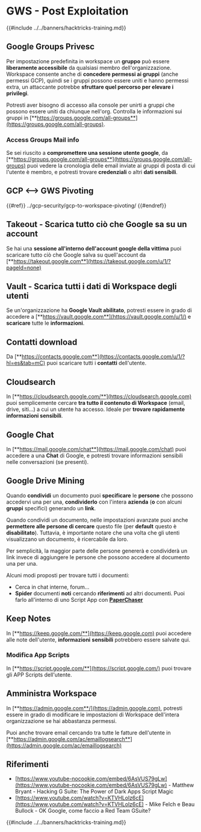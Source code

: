 # GWS - Post Exploitation

{{#include ../../banners/hacktricks-training.md}}

## Google Groups Privesc

Per impostazione predefinita in workspace un **gruppo** può essere **liberamente accessibile** da qualsiasi membro dell'organizzazione.\
Workspace consente anche di **concedere permessi ai gruppi** (anche permessi GCP), quindi se i gruppi possono essere uniti e hanno permessi extra, un attaccante potrebbe **sfruttare quel percorso per elevare i privilegi**.

Potresti aver bisogno di accesso alla console per unirti a gruppi che possono essere uniti da chiunque nell'org. Controlla le informazioni sui gruppi in [**https://groups.google.com/all-groups**](https://groups.google.com/all-groups).

### Access Groups Mail info

Se sei riuscito a **compromettere una sessione utente google**, da [**https://groups.google.com/all-groups**](https://groups.google.com/all-groups) puoi vedere la cronologia delle email inviate ai gruppi di posta di cui l'utente è membro, e potresti trovare **credenziali** o altri **dati sensibili**.

## GCP <--> GWS Pivoting

{{#ref}}
../gcp-security/gcp-to-workspace-pivoting/
{{#endref}}

## Takeout - Scarica tutto ciò che Google sa su un account

Se hai una **sessione all'interno dell'account google della vittima** puoi scaricare tutto ciò che Google salva su quell'account da [**https://takeout.google.com**](https://takeout.google.com/u/1/?pageId=none)

## Vault - Scarica tutti i dati di Workspace degli utenti

Se un'organizzazione ha **Google Vault abilitato**, potresti essere in grado di accedere a [**https://vault.google.com**](https://vault.google.com/u/1/) e **scaricare** tutte le **informazioni**.

## Contatti download

Da [**https://contacts.google.com**](https://contacts.google.com/u/1/?hl=es&tab=mC) puoi scaricare tutti i **contatti** dell'utente.

## Cloudsearch

In [**https://cloudsearch.google.com/**](https://cloudsearch.google.com) puoi semplicemente cercare **tra tutto il contenuto di Workspace** (email, drive, siti...) a cui un utente ha accesso. Ideale per **trovare rapidamente informazioni sensibili**.

## Google Chat

In [**https://mail.google.com/chat**](https://mail.google.com/chat) puoi accedere a una **Chat** di Google, e potresti trovare informazioni sensibili nelle conversazioni (se presenti).

## Google Drive Mining

Quando **condividi** un documento puoi **specificare** le **persone** che possono accedervi una per una, **condividerlo** con l'intera **azienda** (**o** con alcuni **gruppi** specifici) generando un **link**.

Quando condividi un documento, nelle impostazioni avanzate puoi anche **permettere alle persone di cercare** questo file (per **default** questo è **disabilitato**). Tuttavia, è importante notare che una volta che gli utenti visualizzano un documento, è ricercabile da loro.

Per semplicità, la maggior parte delle persone genererà e condividerà un link invece di aggiungere le persone che possono accedere al documento una per una.

Alcuni modi proposti per trovare tutti i documenti:

- Cerca in chat interne, forum...
- **Spider** documenti **noti** cercando **riferimenti** ad altri documenti. Puoi farlo all'interno di uno Script App con [**PaperChaser**](https://github.com/mandatoryprogrammer/PaperChaser)

## **Keep Notes**

In [**https://keep.google.com/**](https://keep.google.com) puoi accedere alle note dell'utente, **informazioni** **sensibili** potrebbero essere salvate qui.

### Modifica App Scripts

In [**https://script.google.com/**](https://script.google.com/) puoi trovare gli APP Scripts dell'utente.

## **Amministra Workspace**

In [**https://admin.google.com**/](https://admin.google.com), potresti essere in grado di modificare le impostazioni di Workspace dell'intera organizzazione se hai abbastanza permessi.

Puoi anche trovare email cercando tra tutte le fatture dell'utente in [**https://admin.google.com/ac/emaillogsearch**](https://admin.google.com/ac/emaillogsearch)

## Riferimenti

- [https://www.youtube-nocookie.com/embed/6AsVUS79gLw](https://www.youtube-nocookie.com/embed/6AsVUS79gLw) - Matthew Bryant - Hacking G Suite: The Power of Dark Apps Script Magic
- [https://www.youtube.com/watch?v=KTVHLolz6cE](https://www.youtube.com/watch?v=KTVHLolz6cE) - Mike Felch e Beau Bullock - OK Google, come faccio a Red Team GSuite?

{{#include ../../banners/hacktricks-training.md}}
